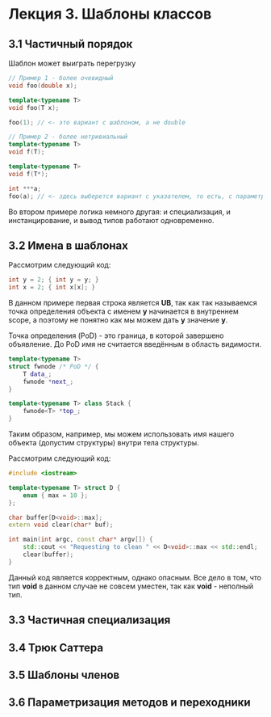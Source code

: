 # Лекция 3. Шаблоны классов

## 3.1 Частичный порядок

<p>Шаблон может выиграть перегрузку</p>

```c++
// Пример 1 - более очевидный
void foo(double x);

template<typename T>
void foo(T x);

foo(1); // <- это вариант с шаблоном, а не double

// Пример 2 - более нетривиальный
template<typename T> 
void f(T);

template<typename T> 
void f(T*);

int ***a;
foo(a); // <- здесь выберется вариант с указателем, то есть, с параметром T*
```

<p>Во втором примере логика немного другая: и специализация, и инстанцирование, и вывод типов работают одновременно.</p>

## 3.2 Имена в шаблонах

<p>Рассмотрим следующий код:</p>

```c++
int y = 2; { int y = y; }
int x = 2; { int x[x]; }
```

<p>В данном примере первая строка является <b>UB</b>, так как так называемся точка определения объекта с именем <b>y</b> начинается в внутреннем scope, а поэтому не понятно как мы можем дать <b>y</b> значение <b>y</b>.</p>

<p>Точка определения (PoD) - это граница, в которой завершено объявление. До PoD имя не считается введённым в область видимости.</p>

```c++
template<typename T>
struct fwnode /* PoD */ {
    T data_;
    fwnode *next_;
}

template<typename T> class Stack {
    fwnode<T> *top_;
}
```

<p>Таким образом, например, мы можем использовать имя нашего объекта (допустим структуры) внутри тела структуры.</p>

<p>Рассмотрим следующий код:</p>

```c++
#include <iostream>

template<typename T> struct D {
    enum { max = 10 };
};

char buffer[D<void>::max];
extern void clear(char* buf);

int main(int argc, const char* argv[]) {
    std::cout << "Requesting to clean " << D<void>::max << std::endl;
    clear(buffer);
}
```

<p>Данный код является корректным, однако опасным. Все дело в том, что тип <b>void</b> в данном случае не совсем уместен, так как <b>void</b> - неполный тип.</p>



## 3.3 Частичная специализация
## 3.4 Трюк Саттера
## 3.5 Шаблоны членов
## 3.6 Параметризация методов и переходники
